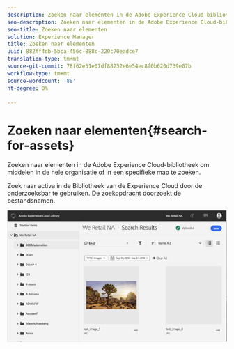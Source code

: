 ```yaml
---
description: Zoeken naar elementen in de Adobe Experience Cloud-bibliotheek om middelen in de hele organisatie of in een specifieke map te zoeken.
seo-description: Zoeken naar elementen in de Adobe Experience Cloud-bibliotheek om middelen in de hele organisatie of in een specifieke map te zoeken.
seo-title: Zoeken naar elementen
solution: Experience Manager
title: Zoeken naar elementen
uuid: 882ff4db-5bca-456c-888c-220c70eadce7
translation-type: tm+mt
source-git-commit: 78f62e51e07df88252e6e54ec8f0b620d739e07b
workflow-type: tm+mt
source-wordcount: '88'
ht-degree: 0%

---
```



# Zoeken naar elementen{#search-for-assets}

Zoeken naar elementen in de Adobe Experience Cloud-bibliotheek om middelen in de hele organisatie of in een specifieke map te zoeken.

Zoek naar activa in de Bibliotheek van de Experience Cloud door de onderzoeksbar te gebruiken. De zoekopdracht doorzoekt de bestandsnamen.

![](assets/library_search_filter_results.png)

